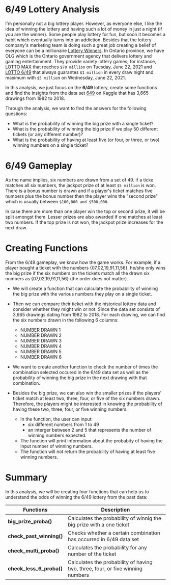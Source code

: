 # 6/49 Lottery Analysis 


I'm personally not a big lottery player. However, as everyone else, I like the idea of winning the lottery and having such a lot of money in just a night (if you are the winner). Some people play lottery for fun, but soon it becomes a habit which eventually turns into an addiction. Besides that the lottery company's marketing team is doing such a great job creating a belief of everyone can be a millionaire [Lottery Winners](https://www.playnow.com/lottery/winners/you-could-be-next/). In Ontario province, we have OLG which is the Ontario government agency that delivers lottery and gaming entertainment. They provide variety lottery games; for instance, [LOTTO MAX](https://www.olg.ca/en/lottery/play-lotto-max-encore.html) that reaches `$70 million` on Tuesday, June 22, 2021 and [LOTTO 6/49](https://www.olg.ca/en/lottery/play-lotto-649-encore/about.html) that always guarantes `$1 million` in every draw night and maximum with `$5 millio`n on Wednesday, June 22, 2021. 

In this analysis, we just focus on the **6/49** lottery, create some functions and find the insights from the data set [649](https://www.kaggle.com/datascienceai/lottery-dataset) on Kaggle that has 3,665 drawings from 1982 to 2018.

Through the analysis, we want to find the answers for the following questions:
* What is the probability of winning the big prize with a single ticket?
* What is the probability of winning the big prize if we play 50 different tickets (or any different number)?
* What is the probability of having at least five (or four, or three, or two) winning numbers on a single ticket?

# 6/49 Gameplay


As the name implies, six numbers are drawn from a set of 49. if a ticke matches all six numbers, the jackpot prize of at least `$5 million` is won. There is a bonus number is drawn and if a player's ticket matches five numbers plus the bonus number then the player wins the "second prize" which is usually between `$100,000 and $500,000`.

In case there are more than one player win the top or second prize, it will be split amongst them. Lesser prizes are also awarded if one matches at least two numbers. If the top prize is not won, the jackpot prize increases for the next draw.

# Creating Functions


From the 6/49 gameplay, we know how the game works. For example, if a player bought a ticket with the numbers {07,02,19,91,11,56}, he/she only wins the big prize if the six numbers on the tickets match all the drawn six numbers as {07,02,19,91,11,56} (the order does not matter).

* We will create a function that can calculate the probability of winning the big prize with the various numbers they play on a single ticket.

* Then we can compare their ticket with the historical lottery data and consider whether they might win or not. Since the data set consists of 3,665 drawings dating from 1982 to 2018. For each drawing, we can find the six numbers drawn in the following 6 columns:

    - NUMBER DRAWN 1
    - NUMBER DRAWN 2
    - NUMBER DRAWN 3
    - NUMBER DRAWN 4
    - NUMBER DRAWN 5
    - NUMBER DRAWN 6

* We want to create another function to check the number of times the combination selected occured in the 6/49 data set as well as the probability of winning the big prize in the next drawing with that combination.

* Besides the big prize, we can also win the smaller prizes if the players' ticket match at least two, three, four, or five of the six numbers drawn. Therefore, the players might be interested in knowing the probability of having these two, three, four, or five winning numbers.

    * In the function, the user can input:
        * six different numbers from 1 to 49
        * an interger between 2 and 5 that represents the number of winning numbers expected.
    * The function will print information about the probabity of having the input number of winning numbers.
    * The function will not return the probability of having at least five winning numbers.

# Summary

In this analysis, we will be creating four functions that can help us to understand the odds of winning the 6/49 lottery from the past data:


|    <strong>Functions</strong>        |  Description                                        |
|-------------------|-----------------------------------------------------|
|<strong>big_prize_proba() </strong>  | Calculates the probability of winnig the big prize with a one ticket    |   
|<strong>check_past_winning()</strong>         | Checks whether a certain combination has occurred in 6/49 data set     |   
|<strong>check_multi_proba()</strong>         | Calculates the probability for any number of the ticket  |
|<strong>check_less_6_proba()</strong>   |  Calculates the probability of having two, three, four, or five winning numbers  |
